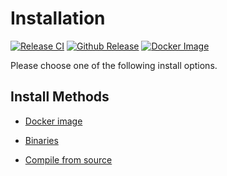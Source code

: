 # Installation

[![Release CI](https://github.com/MoonRamp/moonramp/actions/workflows/release.yml/badge.svg)](https://github.com/MoonRamp/moonramp/actions/workflows/release.yml) [![Github Release](https://img.shields.io/github/v/release/moonramp/moonramp?label=Github)](https://github.com/moonramp/moonramp/releases) [![Docker Image](https://img.shields.io/docker/v/moonramp/moonramp?label=DockerHub)](https://hub.docker.com/r/moonramp/moonramp)

Please choose one of the following install options.

## Install Methods

- [Docker image](./install_docker.md)

- [Binaries](./install_bin.md)

- [Compile from source](./install_source.md)
